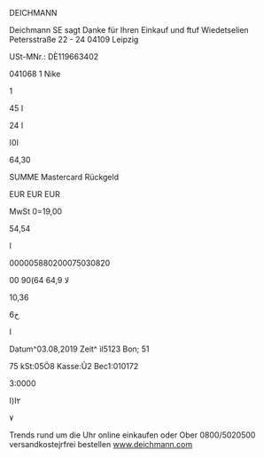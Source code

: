DEICHMANN

Deichmann SE
sagt Danke für Ihren Einkauf
und ftuf  Wiedetselien
Petersstraße 22 - 24
04109 Leipzig

USt-MNr.: DÈ119663402

041068 1
Nike

 1

45 ا

24 ا

ا0ا

64,30

SUMME
Mastercard
Rückgeld

EUR
EUR
EUR

MwSt  0=19,00

54,54

ا

000005880200075030820

لا
64,9
64)90
00

10,36

 خ6

ا

Datum^03.08,2019  Zeit^ ìl5123  Bon;
51

75
kSt:05Ö8  Kasse:Ũ2  Вес1:010172

3:0000

٢ا(ا

 ٧

Trends  rund  um  die  Uhr
online  einkaufen
oder  Ober  0800/5020500
versandkostejrfrei  bestellen
www.deichmann.com

